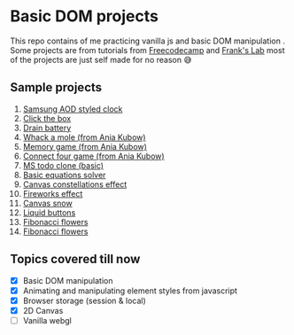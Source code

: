 # Basic DOM projects

This repo contains of me practicing vanilla js and basic DOM manipulation . Some projects are from tutorials from [Freecodecamp](https://www.youtube.com/channel/UC8butISFwT-Wl7EV0hUK0BQ) and [Frank's Lab](https://www.youtube.com/channel/UCEqc149iR-ALYkGM6TG-7vQ) most of the projects are just self made for no reason 😅

## Sample projects

1. [Samsung AOD styled clock](https://pacifio.github.io/learning-dom/samsung-aod/index.html)
2. [Click the box](https://pacifio.github.io/learning-dom/click-the-box/index.html)
3. [Drain battery](https://pacifio.github.io/learning-dom/drain-battery/index.html)
4. [Whack a mole (from Ania Kubow)](https://pacifio.github.io/lwhack-a-mole/samsung-aod/index.html)
5. [Memory game (from Ania Kubow)](https://pacifio.github.io/memory-game/samsung-aod/index.html)
6. [Connect four game (from Ania Kubow)](https://pacifio.github.io/connect-four/samsung-aod/index.html)
7. [MS todo clone (basic)](https://pacifio.github.io/learning-dom/ms-todo-clone/index.html)
8. [Basic equations solver](https://pacifio.github.io/learning-dom/equations-solver/index.html)
9. [Canvas constellations effect](https://pacifio.github.io/learning-dom/basic-canvas/index.html)
10. [Fireworks effect](https://pacifio.github.io/learning-dom/fireworks/index.html)
11. [Canvas snow](https://pacifio.github.io/learning-dom/canvas-snow/index.html)
12. [Liquid buttons](https://pacifio.github.io/learning-dom/liquid-buttons/index.html)
13. [Fibonacci flowers](https://pacifio.github.io/learning-dom/fibonacci-flowers/index.html)
14. [Fibonacci flowers](https://pacifio.github.io/learning-dom/hypnotize/index.html)

## Topics covered till now

- [x] Basic DOM manipulation
- [x] Animating and manipulating element styles from javascript
- [x] Browser storage (session & local)
- [x] 2D Canvas
- [ ] Vanilla webgl
